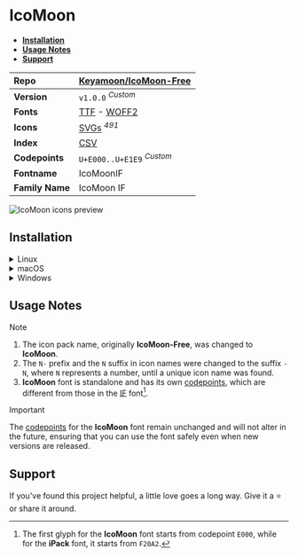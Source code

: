 # IcoMoon

- [**Installation**](#installation)
- [**Usage Notes**](#usage-notes)
- [**Support**](#support)

| Repo            | [Keyamoon/IcoMoon-Free](https://github.com/Keyamoon/IcoMoon-Free)                                                                                                             |
| :-------------- | :---------------------------------------------------------------------------------------------------------------------------------------------------------------------------- |
| **Version**     | `v1.0.0` <sup>_Custom_</sup>                                                                                                                                                  |
| **Fonts**       | [TTF](https://raw.githubusercontent.com/iconicFonts/if/main/fonts/TTF/IcoMoon.ttf) - [WOFF2](https://raw.githubusercontent.com/iconicFonts/if/main/fonts/WOFF2/IcoMoon.woff2) |
| **Icons**       | [SVGs](https://github.com/iconicFonts/if/tree/main/packs/IcoMoon/svgs) <sup>_491_</sup>                                                                                       |
| **Index**       | [CSV](https://github.com/iconicFonts/if/blob/main/indices/IcoMoon.csv)                                                                                                        |
| **Codepoints**  | `U+E000..U+E1E9` <sup>_Custom_</sup>                                                                                                                                          |
| **Fontname**    | IcoMoonIF                                                                                                                                                                     |
| **Family Name** | IcoMoon IF                                                                                                                                                                    |

<picture>
  <source media="(prefers-color-scheme: dark)" srcset="https://raw.githubusercontent.com/iconicFonts/if/main/imgs/IcoMoon_dark.png">
  <img alt="IcoMoon icons preview" src="https://raw.githubusercontent.com/iconicFonts/if/main/imgs/IcoMoon_light.png">
</picture>

## Installation

<details>

<summary>Linux</summary>

```sh
curl -o ~/.local/share/fonts/IcoMoon.ttf https://raw.githubusercontent.com/iconicFonts/if/main/fonts/TTF/IcoMoon.ttf
```

Refresh font cache:

```sh
fc-cache -f ~/.local/share/fonts
```

</details>

<details>

<summary>macOS</summary>

```sh
curl -o ~/Library/Fonts/IcoMoon.ttf https://raw.githubusercontent.com/iconicFonts/if/main/fonts/TTF/IcoMoon.ttf
```

</details>

<details>

<summary>Windows</summary>

```sh
curl -o C:\Windows\Fonts\IcoMoon.ttf https://raw.githubusercontent.com/iconicFonts/if/main/fonts/TTF/IcoMoon.ttf
```

</details>

## Usage Notes

> [!NOTE]
>
> 1. The icon pack name, originally **IcoMoon-Free**, was changed to **IcoMoon**.
> 2. The `N-` prefix and the `N` suffix in icon names were changed to the suffix `-N`, where `N` represents a number, until a unique icon name was found.
> 3. **IcoMoon** font is standalone and has its own [codepoints](https://github.com/iconicFonts/if/blob/main/indices/IcoMoon.csv), which are different from those in the [IF](https://github.com/iconicFonts/if/blob/main/indices/if.csv) font[^1].

> [!IMPORTANT]  
> The [codepoints](https://github.com/iconicFonts/if/blob/main/indices/IcoMoon.csv) for the **IcoMoon** font remain unchanged and will not alter in the future, ensuring that you can use the font safely even when new versions are released.

## Support

If you've found this project helpful, a little love goes a long way. Give it a :star: or share it around.

[^1]: The first glyph for the **IcoMoon** font starts from codepoint `E000`, while for the **iPack** font, it starts from `F20A2`.
